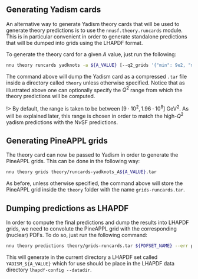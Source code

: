 ## Generating Yadism cards

An alternative way to generate Yadism theory cards that will be used to
generate theory predictions is to use the `nnusf.theory.runcards` module.
This is in particular convenient in order to generate standalone predictions
that will be dumped into grids using the LHAPDF format.

To generate the theory card for a given $A$ value, just run the following:
```bash
nnu theory runcards yadknots -a ${A_VALUE} [--q2_grids '{"min": 9e2, "max": 1.96e8, "num": 200}']
```
The command above will dump the Yadism card as a compressed `.tar` file
inside a directory called `theory` unless otherwise specified. Notice that
as illustrated above one can optionally specify the $Q^2$ range from which
the theory predictions will be computed.

!> By default, the range is taken to be between $[9 \cdot 10^2, 1.96 \cdot 10^8]~\mathrm{GeV}^2$.
As will be explained later, this range is chosen in order to match the high-$Q^2$ yadism predictions with
the N$\nu$SF predictions.


## Generating PineAPPL grids

The theory card can now be passed to Yadism in order to generate the PineAPPL
grids. This can be done in the following way:
```bash
nnu theory grids theory/runcards-yadknots_A${A_VALUE}.tar
```
As before, unless otherwise specified, the command above will store the PineAPPL
grid inside the `theory` folder with the name `grids-runcards.tar`.


## Dumping predictions as LHAPDF

In order to compute the final predictions and dump the results into LHAPDF grids,
we need to convolute the PineAPPL grid with the corresponding (nuclear) PDFs. To
do so, just run the following command:
```bash
nnu theory predictions theory/grids-runcards.tar ${PDFSET_NAME} --err pdf --no-compare_to_by
```
This will generate in the current directory a LHAPDF set called `YADISM_${A_VALUE}`
which for use should be place in the LHAPDF data directory `lhapdf-config --datadir`.
